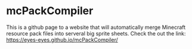 # mcPackCompiler
This is a github page to a website that will automatically merge Minecraft resource pack files into serveral big sprite sheets.
Check the out the link: https://eyes-eyes.github.io/mcPackCompiler/

